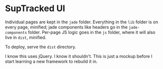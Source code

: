 # SupTracked UI

Individual pages are kept in the `jade` folder. Everything in the `lib` folder is on every page, minified; jade components like headers go in the `jade-components` folder. Per-page JS logic goes in the `js` folder, where it will also live in `dist`, minified.

To deploy, serve the `dist` directory.

I know this uses jQuery. I know it shouldn't. This is just a mockup before I start learning a new framework to rebuild it in.
